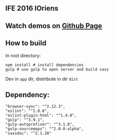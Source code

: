 ## IFE 2016 IOriens

## Watch demos on [Github Page](http://ioriens.github.io/ife_2016_oriens/)

## How to build
In root directory:
```
npm install # install dependencies 
gulp # use gulp to open server and build sass
```
Dev in `app` dir, distribute in dir `dist`

## Dependency: 
```
"browser-sync": "^2.12.3",
"eslint": "^2.8.0",
"eslint-plugin-html": "^1.4.0",
"gulp": "^3.9.1",
"gulp-autoprefixer": "^3.1.0",
"gulp-sourcemaps": "^2.0.0-alpha",
"sassdoc": "^2.1.20"
```